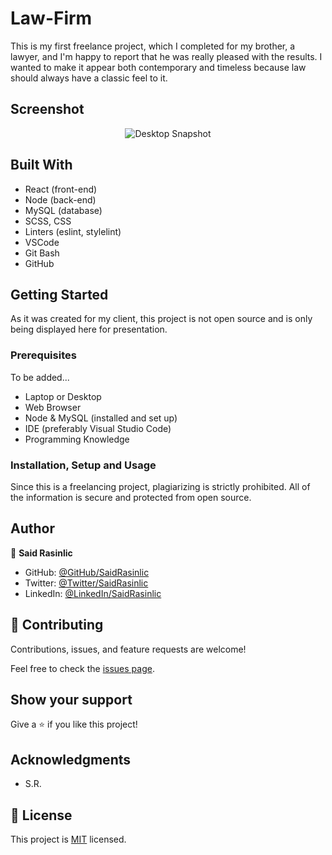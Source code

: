 # Law-Firm

This is my first freelance project, which I completed for my brother, a lawyer, and I'm happy to report that he was really pleased with the results. I wanted to make it appear both contemporary and timeless because law should always have a classic feel to it.

## Screenshot
<p align="center"><img src="./app/assets/images/Project-Snap.png" alt="Desktop Snapshot" />


## Built With
- React (front-end)
- Node (back-end)
- MySQL (database)
- SCSS, CSS
- Linters (eslint, stylelint)
- VSCode
- Git Bash
- GitHub

## Getting Started

As it was created for my client, this project is not open source and is only being displayed here for presentation.


### Prerequisites
To be added...
- Laptop or Desktop
- Web Browser
- Node & MySQL (installed and set up)
- IDE (preferably Visual Studio Code)
- Programming Knowledge

### Installation, Setup and Usage
Since this is a freelancing project, plagiarizing is strictly prohibited. All of the information is secure and protected from open source.

## Author

👤 **Said Rasinlic**

- GitHub: [@GitHub/SaidRasinlic](https://github.com/SaidRasinlic)
- Twitter: [@Twitter/SaidRasinlic](https://twitter.com/SaidRasinlic)
- LinkedIn: [@LinkedIn/SaidRasinlic](https://www.linkedin.com/in/SaidRasinlic)


## 🤝 Contributing

Contributions, issues, and feature requests are welcome!

Feel free to check the [issues page](../../issues/).

## Show your support

Give a ⭐️ if you like this project!

## Acknowledgments

- S.R.

## 📝 License

This project is [MIT](LICENSE) licensed.
